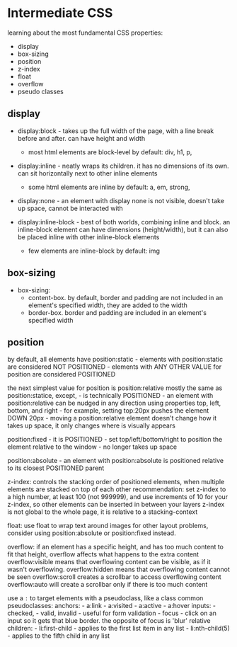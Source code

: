 # Intermediate CSS

learning about the most fundamental CSS properties:
- display
- box-sizing
- position
- z-index
- float
- overflow
- pseudo classes




## display

- display:block - takes up the full width of the page, with a line break before and after. can have height and width
    - most html elements are block-level by default: div, h1, p,

- display:inline - neatly wraps its children. it has no dimensions of its own. can sit horizontally next to other inline elements
    - some html elements are inline by default: a, em, strong,
- display:none - an element with display none is not visible, doesn't take up space, cannot be interacted with

- display:inline-block -  best of both worlds, combining inline and block. an inline-block element can have dimensions (height/width), but it can also be placed inline with other inline-block elements
    - few elements are inline-block by default: img


## box-sizing

- box-sizing: 
    - content-box. by default, border and padding are not included in an element's specified width, they are added to the width
    - border-box. border and padding are included in an element's specified width


## position

by default, all elements have position:static 
    - elements with position:static are considered NOT POSITIONED
    - elements with ANY OTHER VALUE for position are considered POSITIONED

the next simplest value for position is position:relative
mostly the same as position:statice, except,
    - is technically POSITIONED
    - an element with position:relative can be nudged in any direction using properties top, left, bottom, and right
        - for example, setting top:20px pushes the element DOWN 20px
    - moving a position:relative element doesn't change how it takes up space, it only changes where is visually appears

position:fixed
    - it is POSITIONED
    - set top/left/bottom/right to position the element relative to the window
    - no longer takes up space

position:absolute
    - an element with position:absolute is positioned relative to its closest POSITIONED parent


z-index:
    controls the stacking order of positioned elements, when multiple elements are stacked on top of each other
    recommendation: set z-index to a high number, at least 100 (not 999999), and use increments of 10 for your z-index, so other elements can be inserted in between your layers
    z-index is not global to the whole page, it is relative to a stacking-context


float:
    use float to wrap text around images
    for other layout problems, consider using position:absolute or position:fixed instead.

overflow:
    if an element has a specific height, and has too much content to fit that height, overflow affects what happens to the extra content
    overflow:visible means that overflowing content can be visible, as if it wasn't overflowing. 
    overflow:hidden means that overflowing content cannot be seen
    overflow:scroll creates a scrollbar to access overflowing content
    overflow:auto will create a scrollbar only if there is too much content


use a `:` to target elements with a pseudoclass, like a class
    common pseudoclasses:
        anchors:
            - a:link
            - a:visited
            - a:active
            - a:hover
        inputs:
            - checked,
            - valid, invalid - useful for form validation
            - focus - click on an input so it gets that blue border. the opposite of focus is 'blur'
        relative children:
            - li:first-child - applies to the first list item in any list
            - li:nth-child(5) - applies to the fifth child in any list